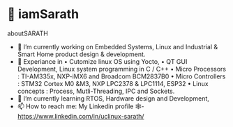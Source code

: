 # 👋 iamSarath
aboutSARATH

- 🔭 I’m currently working on Embedded Systems, Linux and Industrial & Smart Home product design & development.
- 🔭 Experiance in
     • Cutomize linux OS using Yocto,
     • QT GUI Development, Linux system programming in C / C++
     • Micro Processors	: TI-AM335x, NXP-iMX6 and Broadcom BCM2837B0
     • Micro Controllers	: STM32 Cortex M0 &M3, NXP LPC2378 & LPC1114, ESP32
     • Linux concepts		: Process, Mutli-Threading, IPC and Sockets.
- 🌱 I’m currently learning RTOS,  Hardware design and Development,
- 📫 How to reach me: My Linkedin profile 🕸️- https://www.linkedin.com/in/uclinux-sarath/
<!--
Here are some ideas to get you started:

- 🔭 I’m currently working on ...
- 🌱 I’m currently learning ...
- 👯 I’m looking to collaborate on ...
- 🤔 I’m looking for help with ...
- 💬 Ask me about ...
- 📫 How to reach me: ...
- 😄 Pronouns: ...
- ⚡ Fun fact: ...
-->
